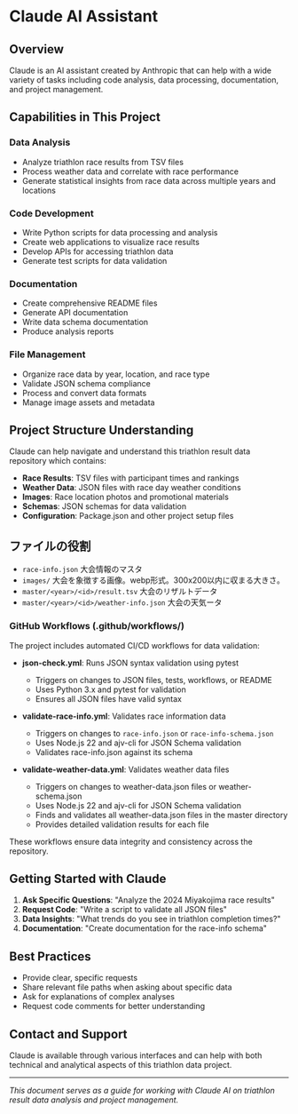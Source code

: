 # Claude AI Assistant

## Overview

Claude is an AI assistant created by Anthropic that can help with a wide variety of tasks including code analysis, data processing, documentation, and project management.

## Capabilities in This Project

### Data Analysis
- Analyze triathlon race results from TSV files
- Process weather data and correlate with race performance
- Generate statistical insights from race data across multiple years and locations

### Code Development
- Write Python scripts for data processing and analysis
- Create web applications to visualize race results
- Develop APIs for accessing triathlon data
- Generate test scripts for data validation

### Documentation
- Create comprehensive README files
- Generate API documentation
- Write data schema documentation
- Produce analysis reports

### File Management
- Organize race data by year, location, and race type
- Validate JSON schema compliance
- Process and convert data formats
- Manage image assets and metadata

## Project Structure Understanding

Claude can help navigate and understand this triathlon result data repository which contains:

- **Race Results**: TSV files with participant times and rankings
- **Weather Data**: JSON files with race day weather conditions
- **Images**: Race location photos and promotional materials
- **Schemas**: JSON schemas for data validation
- **Configuration**: Package.json and other project setup files

## ファイルの役割

- `race-info.json` 大会情報のマスタ
- `images/` 大会を象徴する画像。webp形式。300x200以内に収まる大きさ。
- `master/<year>/<id>/result.tsv` 大会のリザルトデータ
- `master/<year>/<id>/weather-info.json` 大会の天気ータ

### GitHub Workflows (.github/workflows/)

The project includes automated CI/CD workflows for data validation:

- **json-check.yml**: Runs JSON syntax validation using pytest
  - Triggers on changes to JSON files, tests, workflows, or README
  - Uses Python 3.x and pytest for validation
  - Ensures all JSON files have valid syntax

- **validate-race-info.yml**: Validates race information data
  - Triggers on changes to `race-info.json` or `race-info-schema.json`
  - Uses Node.js 22 and ajv-cli for JSON Schema validation
  - Validates race-info.json against its schema

- **validate-weather-data.yml**: Validates weather data files
  - Triggers on changes to weather-data.json files or weather-schema.json
  - Uses Node.js 22 and ajv-cli for JSON Schema validation
  - Finds and validates all weather-data.json files in the master directory
  - Provides detailed validation results for each file

These workflows ensure data integrity and consistency across the repository.

## Getting Started with Claude

1. **Ask Specific Questions**: "Analyze the 2024 Miyakojima race results"
2. **Request Code**: "Write a script to validate all JSON files"
3. **Data Insights**: "What trends do you see in triathlon completion times?"
4. **Documentation**: "Create documentation for the race-info schema"

## Best Practices

- Provide clear, specific requests
- Share relevant file paths when asking about specific data
- Ask for explanations of complex analyses
- Request code comments for better understanding

## Contact and Support

Claude is available through various interfaces and can help with both technical and analytical aspects of this triathlon data project.

---

*This document serves as a guide for working with Claude AI on triathlon result data analysis and project management.*
